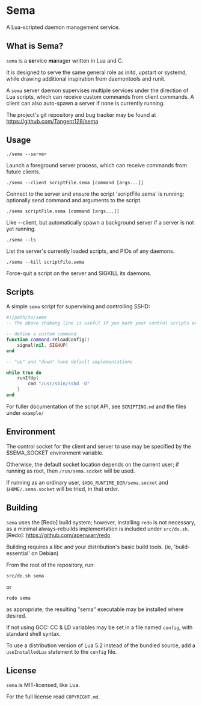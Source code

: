 Sema
====

A Lua-scripted daemon management service.

What is Sema?
-------------

`sema` is a **se**rvice **ma**nager written in Lua and C.

It is designed to serve the same general role as initd, upstart or systemd, while drawing additional inspiration from daemontools and runit.

A `sema` server daemon supervises multiple services under the direction of Lua scripts, which can receive custom commands from client commands. A client can also auto-spawn a server if none is currently running.

The project's git repository and bug tracker may be found at
https://github.com/Tangent128/sema
  

Usage
-----

`./sema --server`

Launch a foreground server process, which can receive commands
from future clients.


`./sema --client scriptFile.sema [command [args...]]`

Connect to the server and ensure the script 'scriptFile.sema'
is running; optionally send command and arguments to the script.


`./sema scriptFile.sema [command [args...]]`

Like --client, but automatically spawn a background server if
a server is not yet running.


`./sema --ls`

List the server's currently loaded scripts, and PIDs of any daemons.

	
`./sema --kill scriptFile.sema`

Force-quit a script on the server and SIGKILL its daemons.


Scripts
-------

A simple `sema` script for supervising and controlling SSHD:

```lua
#!/path/to/sema
-- The above shabang line is useful if you mark your control scripts executable

-- define a custom command
function command.reloadConfig()
	signal(nil, SIGHUP)
end

-- "up" and "down" have default implementations

while true do
	runIfUp{
		cmd "/usr/sbin/sshd -D"
	}
end
```

For fuller documentation of the script API, see `SCRIPTING.md` and the files under `example/`


Environment
-----------

The control socket for the client and server to use may be specified by the $SEMA_SOCKET environment variable.

Otherwise, the default socket location depends on the current user; if running as root, then `/run/sema.socket` will be used.

If running as an ordinary user, `$XDG_RUNTIME_DIR/sema.socket` and `$HOME/.sema.socket` will be tried, in that order.


Building
--------

`sema` uses the [Redo] build system; however, installing `redo` is not necessary, as a minimal always-rebuilds implementation is included under `src/do.sh`.
[Redo]: https://github.com/apenwarr/redo

Building requires a libc and your distribution's basic build tools. (ie, 'build-essential' on Debian)

From the root of the repository, run:

`src/do.sh sema`

or

`redo sema`

as appropriate; the resulting "sema" executable may be installed where desired.

If not using GCC: CC & LD variables may be set in a file named `config`, with standard shell syntax.

To use a distribution version of Lua 5.2 instead of the bundled source, add a `useInstalledLua` statement to the `config` file.


License
-------

`sema` is MIT-licensed, like Lua.

For the full license read `COPYRIGHT.md`.


